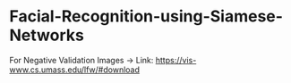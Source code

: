# Facial-Recognition-using-Siamese-Networks

For Negative Validation Images -> Link: https://vis-www.cs.umass.edu/lfw/#download
